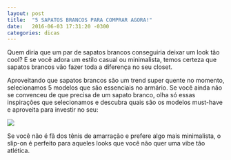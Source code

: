 ```yaml
---
layout: post
title:  "5 SAPATOS BRANCOS PARA COMPRAR AGORA!"
date:   2016-06-03 17:31:20 -0300
categories: dicas
---
```

Quem diria que um par de sapatos brancos conseguiria deixar um look tão cool? E se você adora um estilo casual ou minimalista, temos certeza que sapatos brancos vão fazer toda a diferença no seu closet.

Aproveitando que sapatos brancos são um trend super quente no momento, selecionamos 5 modelos que são essenciais no armário. Se você ainda não se convenceu de que precisa de um sapato branco, olha só essas inspirações que selecionamos e descubra quais são os modelos must-have e aproveita para investir no seu:

![](http://img.modait.com.br/blogit/99dea909f3.jpg)

Se você não é fã dos tênis de amarração e prefere algo mais minimalista, o slip-on é perfeito para aqueles looks que você não quer uma vibe tão atlética.
